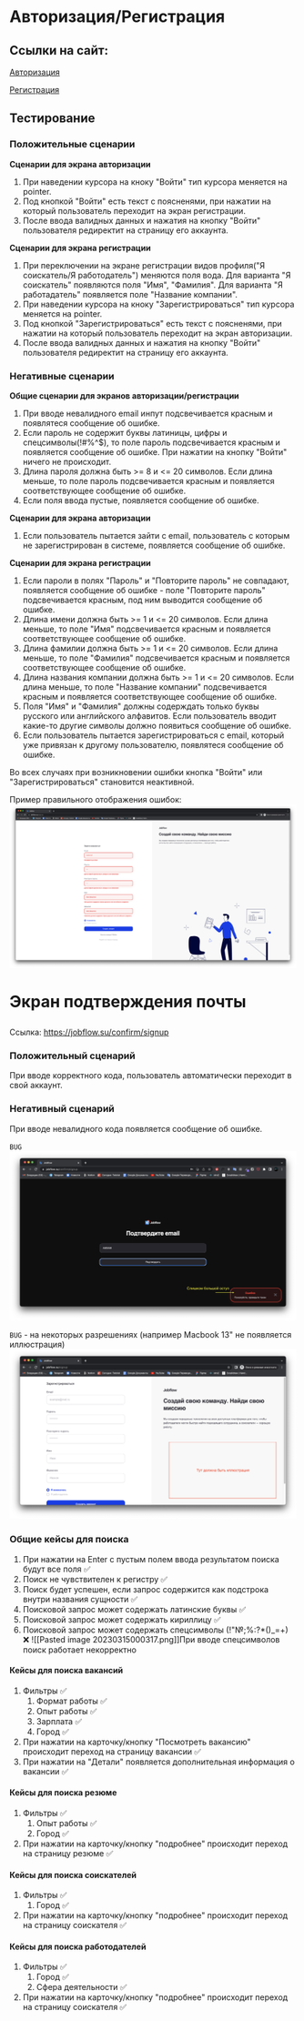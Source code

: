 # <p href="auth">Авторизация/Регистрация</p>

## Ссылки на сайт:
<a href="https://jobflow.su/signin">Авторизация</a>

<a href="https://jobflow.su/signup">Регистрация</a>

## Тестирование
### Положительные сценарии
<b>Сценарии для экрана авторизации</b>
1. При наведении курсора на кноку "Войти" тип курсора меняется на pointer.
2. Под кнопкой "Войти" есть текст с поясненями, при нажатии на который пользователь переходит на экран регистрации.
3. После ввода валидных данных и нажатия на кнопку "Войти" пользователя редиректит на страницу его аккаунта.

<b>Сценарии для экрана регистрации</b>
1. При переключении на экране регистрации видов профиля("Я соискатель/Я работодатель") меняются поля вода. Для варианта "Я соискатель" появляются поля "Имя", "Фамилия". Для варианта "Я работадатель" появляется поле "Название компании".
2. При наведении курсора на кноку "Зарегистрироваться" тип курсора меняется на pointer.
3. Под кнопкой "Зарегистрироваться" есть текст с поясненями, при нажатии на который пользователь переходит на экран авторизации.
4. После ввода валидных данных и нажатия на кнопку "Войти" пользователя редиректит на страницу его аккаунта.

### Негативные сценарии
<b>Общие сценарии для экранов авторизации/регистрации</b>
1. При вводе невалидного email инпут подсвечивается красным и появлятеся сообщение об ошибке.
2. Если пароль не содержит буквы латиницы, цифры и спецсимволы(!#%^$), то поле пароль подсвечивается красным и появляется сообщение об ошибке. При нажатии на кнопку "Войти" ничего не происходит.
3. Длина пароля должна быть >= 8 и <= 20 символов. Если длина меньше, то поле пароль подсвечивается красным и появляется соответствующее сообщение об ошибке.
4. Если поля ввода пустые, появляется сообщение об ошибке.

<b>Сценарии для экрана авторизации</b>

1. Если пользователь пытается зайти с email, пользователь с которым не зарегистрирован в системе, появляется сообщение об ошибке.

<b>Сценарии для экрана регистрации</b>
1. Если пароли в полях "Пароль" и "Повторите пароль" не совпадают, появляется сообщение об ошибке - поле "Повторите пароль" подсвечивается красным, под ним выводится сообщение об ошибке.
2. Длина имени должна быть >= 1 и <= 20 символов. Если длина меньше, то поле "Имя" подсвечивается красным и появляется соответствующее сообщение об ошибке.
3. Длина фамилии должна быть >= 1 и <= 20 символов. Если длина меньше, то поле "Фамилия" подсвечивается красным и появляется соответствующее сообщение об ошибке.
4. Длина названия компании должна быть >= 1 и <= 20 символов. Если длина меньше, то поле "Название компании" подсвечивается красным и появляется соответствующее сообщение об ошибке.
5. Поля "Имя" и "Фамилия" должны содерждать только буквы русского или английского алфавитов. Если пользователь вводит какие-то другие символы должно появиться сообщение об ошибке.
6. Если пользователь пытается зарегистрироваться с email, который уже привязан к другому пользователю, появлятеся сообщение об ошибке.

Во всех случаях при возникновении ошибки кнопка "Войти" или "Зарегистрироваться" становится неактивной.

Пример правильного отображения ошибок:
<img src="include/auth_errors_example.png" />

# <p href="auth">Экран подтверждения почты</p>

Ссылка: https://jobflow.su/confirm/signup

### Положительный сценарий
При вводе корректного кода, пользователь автоматически переходит в свой аккаунт.

### Негативный сценарий
При вводе невалидного кода появляется сообщение об ошибке.

`BUG`
<img src="include/too_big_gap_1.png" />

`BUG` - на некоторых разрешениях (например Macbook 13" не появляется иллюстрация)
<img src="include/auth_ill_error.png" />


### Общие кейсы для поиска
1. При нажатии на Enter с пустым полем ввода результатом поиска будут все поля ✅
2. Поиск не чувствителен к регистру ✅
3. Поиск будет успешен, если запрос содержится как подстрока внутри названия сущности ✅
4. Поисковой запрос может содержать латинские буквы ✅
5. Поисковой запрос может содержать кириллицу ✅
6. Поисковой запрос может содержать спецсимволы (!"№;%:?*()_=+) ❌
	 ![[Pasted image 20230315000317.png]]При вводе спецсимволов поиск работает некорректно

#### Кейсы для поиска вакансий
1. Фильтры ✅
	1. Формат работы ✅
	2. Опыт работы ✅
	3. Зарплата ✅
	4. Город ✅
2. При нажатии на карточку/кнопку "Посмотреть вакансию" происходит переход на страницу вакансии ✅
3. При нажатии на "Детали" появляется дополнительная информация о вакансии ✅

#### Кейсы для поиска резюме
1. Фильтры ✅
	1. Опыт работы ✅
	2. Город ✅
2. При нажатии на карточку/кнопку "подробнее" происходит переход на страницу резюме ✅

#### Кейсы для поиска соискателей
1. Фильтры ✅
	1. Город ✅
2. При нажатии на карточку/кнопку "подробнее" происходит переход на страницу соискателя ✅

#### Кейсы для поиска работодателей
1. Фильтры ✅
	1. Город ✅
	2. Сфера деятельности ✅
2. При нажатии на карточку/кнопку "подробнее" происходит переход на страницу соискателя ✅
